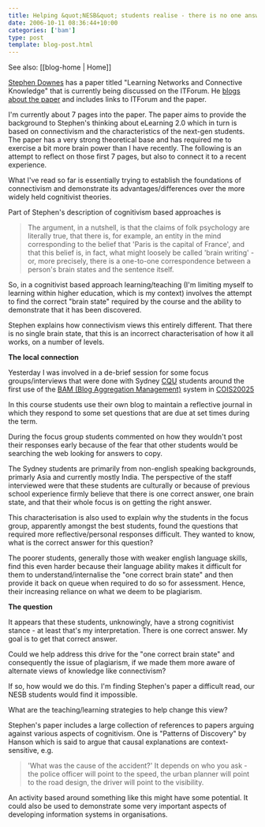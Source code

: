 ```yaml
---
title: Helping &quot;NESB&quot; students realise - there is no one answer
date: 2006-10-11 08:36:44+10:00
categories: ['bam']
type: post
template: blog-post.html
---
```


See also: [[blog-home | Home]]

[Stephen Downes](http://www.downes.ca) has a paper titled "Learning Networks and Connective Knowledge" that is currently being discussed on the ITForum. He [blogs about the paper](http://www.downes.ca/cgi-bin/page.cgi?post=36031) and includes links to ITForum and the paper.

I'm currently about 7 pages into the paper. The paper aims to provide the background to Stephen's thinking about eLearning 2.0 which in turn is based on connectivism and the characteristics of the next-gen students. The paper has a very strong theoretical base and has required me to exercise a bit more brain power than I have recently. The following is an attempt to reflect on those first 7 pages, but also to connect it to a recent experience.

What I've read so far is essentially trying to establish the foundations of connectivism and demonstrate its advantages/differences over the more widely held cognitivist theories.

Part of Stephen's description of cognitivism based approaches is

> The argument, in a nutshell, is that the claims of folk psychology are literally true, that there is, for example, an entity in the mind corresponding to the belief that 'Paris is the capital of France', and that this belief is, in fact, what might loosely be called 'brain writing' - or, more precisely, there is a one-to-one correspondence between a person's brain states and the sentence itself.

So, in a cognitivist based approach learning/teaching (I'm limiting myself to learning within higher education, which is my context) involves the attempt to find the correct "brain state" required by the course and the ability to demonstrate that it has been discovered.

Stephen explains how connectivism views this entirely different. That there is no single brain state, that this is an incorrect characterisation of how it all works, on a number of levels.

**The local connection**

Yesterday I was involved in a de-brief session for some focus groups/interviews that were done with Sydney [CQU](http://www.cqu.edu.au) students around the first use of the [BAM (Blog Aggregation Management)](http://cq-pan.cqu.edu.au/david-jones/Projects/BAM/) system in [COIS20025](http://webfuse.cqu.edu.au/Courses/2006/T2/COIS20025/Assessment/Item_3/)

In this course students use their own blog to maintain a reflective journal in which they respond to some set questions that are due at set times during the term.

During the focus group students commented on how they wouldn't post their responses early because of the fear that other students would be searching the web looking for answers to copy.

The Sydney students are primarily from non-english speaking backgrounds, primarly Asia and currently mostly India. The perspective of the staff interviewed were that these students are culturally or because of previous school experience firmly believe that there is one correct answer, one brain state, and that their whole focus is on getting the right answer.

This characterisation is also used to explain why the students in the focus group, apparently amongst the best students, found the questions that required more reflective/personal responses difficult. They wanted to know, what is the correct answer for this question?

The poorer students, generally those with weaker english language skills, find this even harder because their language ability makes it difficult for them to understand/internalise the "one correct brain state" and then provide it back on queue when required to do so for assessment. Hence, their increasing reliance on what we deem to be plagiarism.

**The question**

It appears that these students, unknowingly, have a strong cognitivist stance - at least that's my interpretation. There is one correct answer. My goal is to get that correct answer.

Could we help address this drive for the "one correct brain state" and consequently the issue of plagiarism, if we made them more aware of alternate views of knowledge like connectivism?

If so, how would we do this. I'm finding Stephen's paper a difficult read, our NESB students would find it impossible.

What are the teaching/learning strategies to help change this view?

Stephen's paper includes a large collection of references to papers arguing against various aspects of cognitivism. One is "Patterns of Discovery" by Hanson which is said to argue that causal explanations are context-sensitive, e.g.

> 'What was the cause of the accident?' It depends on who you ask - the police officer will point to the speed, the urban planner will point to the road design, the driver will point to the visibility.

An activity based around something like this might have some potential. It could also be used to demonstrate some very important aspects of developing information systems in organisations.